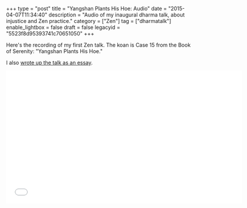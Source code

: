 +++
type = "post"
title = "Yangshan Plants His Hoe: Audio"
date = "2015-04-07T11:34:40"
description = "Audio of my inaugural dharma talk, about injustice and Zen practice."
category = ["Zen"]
tag = ["dharmatalk"]
enable_lightbox = false
draft = false
legacyid = "5523f8d95393741c70651050"
+++

<p>Here's the recording of my first Zen talk. The koan is Case 15 from the Book of Serenity: "Yangshan Plants His Hoe."</p>
<p>I also <a href="/blog/yangshan-plants-his-hoe/">wrote up the talk as an essay</a>.</p>
<iframe style="border: none" src="//html5-player.libsyn.com/embed/episode/id/3475171/height/360/width/640/theme/standard/direction/no/autoplay/no/autonext/no/thumbnail/yes/preload/no/no_addthis/no/" height="360" width="640" scrolling="no"  allowfullscreen webkitallowfullscreen mozallowfullscreen oallowfullscreen msallowfullscreen></iframe>
